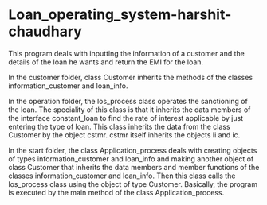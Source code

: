 # Loan_operating_system-harshit-chaudhary
This program deals with inputting the information of a customer and the details of the loan he wants and return the EMI for the loan.

In the customer folder, class Customer inherits the methods of the classes information_customer and loan_info.

In the operation folder, the los_process class operates the sanctioning of the loan. The speciality of this class is that it inherits the data members of the interface constant_loan to find the rate of interest applicable by just entering the type of loan. This class inherits the data from the class Customer by the object cstmr. cstmr itself inherits the objects li and ic.

In the start folder, the class Application_process deals with creating objects of types information_customer and loan_info and making another object of class Customer that inherits the data members and member functions of the classes information_customer and loan_info. Then this class calls the los_process class using the object of type Customer. Basically, the program is executed by the main method of the class Application_process.
